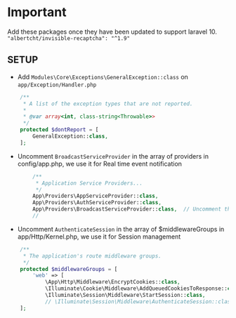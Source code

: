 # Important
Add these packages once they have been updated to support laravel 10.
`"albertcht/invisible-recaptcha": "^1.9"`

## SETUP
  - Add ``Modules\Core\Exceptions\GeneralException::class`` on ``app/Exception/Handler.php``
```php
    /**
     * A list of the exception types that are not reported.
     *
     * @var array<int, class-string<Throwable>>
     */
    protected $dontReport = [
        GeneralException::class,
    ];
```

- Uncomment `BroadcastServiceProvider` in the array of providers in config/app.php,
we use it for Real time event notification

```php
        /**
         * Application Service Providers...
         */
        App\Providers\AppServiceProvider::class,
        App\Providers\AuthServiceProvider::class,
        App\Providers\BroadcastServiceProvider::class,  // Uncomment this line
        //
```

- Uncomment `AuthenticateSession` in the array of $middlewareGroups in app/Http/Kernel.php,
we use it for Session management

```php
    /**
     * The application's route middleware groups.
     */
    protected $middlewareGroups = [
        'web' => [
            \App\Http\Middleware\EncryptCookies::class,
            \Illuminate\Cookie\Middleware\AddQueuedCookiesToResponse::class,
            \Illuminate\Session\Middleware\StartSession::class,
            // \Illuminate\Session\Middleware\AuthenticateSession::class, // Uncomment this line
    ];
```

